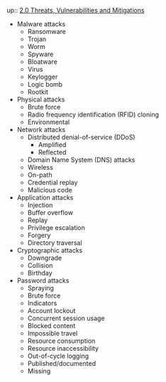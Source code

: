 up:: [2.0 Threats, Vulnerabilities and Mitigations](2.0%20Threats,%20Vulnerabilities%20and%20Mitigations.md)

- Malware attacks
	- Ransomware
	- Trojan
	- Worm
	- Spyware
	- Bloatware
	- Virus
	- Keylogger
	- Logic bomb
	- Rootkit
- Physical attacks
	- Brute force
	- Radio frequency identification (RFID) cloning
	- Environmental
- Network attacks
	- Distributed denial-of-service (DDoS)
		- Amplified
		- Reflected
	- Domain Name System (DNS) attacks
	- Wireless
	- On-path
	- Credential replay
	- Malicious code
- Application attacks
	- Injection
	- Buffer overflow
	- Replay
	- Privilege escalation
	- Forgery
	- Directory traversal
- Cryptographic attacks
	- Downgrade
	- Collision
	- Birthday
- Password attacks
	- Spraying
	- Brute force
	- Indicators
	- Account lockout
	- Concurrent session usage
	- Blocked content
	- Impossible travel
	- Resource consumption
	- Resource inaccessibility
	- Out-of-cycle logging
	- Published/documented
	- Missing
